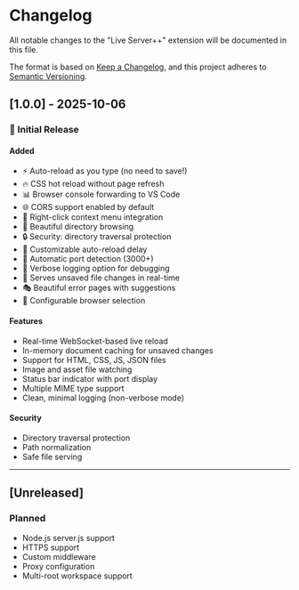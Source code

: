 # Changelog

All notable changes to the "Live Server++" extension will be documented in this file.

The format is based on [Keep a Changelog](https://keepachangelog.com/en/1.0.0/),
and this project adheres to [Semantic Versioning](https://semver.org/spec/v2.0.0.html).

## [1.0.0] - 2025-10-06

### 🎉 Initial Release

#### Added

- ⚡ Auto-reload as you type (no need to save!)
- 🔥 CSS hot reload without page refresh
- 📊 Browser console forwarding to VS Code
- 🌐 CORS support enabled by default
- 🎯 Right-click context menu integration
- 📁 Beautiful directory browsing
- 🔒 Security: directory traversal protection
- 🎨 Customizable auto-reload delay
- 🚀 Automatic port detection (3000+)
- 📝 Verbose logging option for debugging
- 💎 Serves unsaved file changes in real-time
- 🎭 Beautiful error pages with suggestions
- 🔧 Configurable browser selection

#### Features

- Real-time WebSocket-based live reload
- In-memory document caching for unsaved changes
- Support for HTML, CSS, JS, JSON files
- Image and asset file watching
- Status bar indicator with port display
- Multiple MIME type support
- Clean, minimal logging (non-verbose mode)

#### Security

- Directory traversal protection
- Path normalization
- Safe file serving

---

## [Unreleased]

### Planned

- Node.js server.js support
- HTTPS support
- Custom middleware
- Proxy configuration
- Multi-root workspace support
